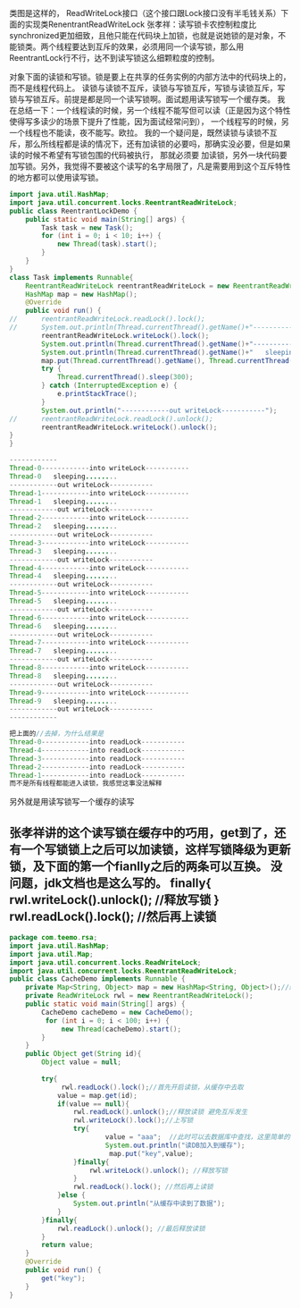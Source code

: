 类图是这样的，
ReadWriteLock接口（这个接口跟Lock接口没有半毛钱关系）下面的实现类RenentrantReadWriteLock
张孝祥：读写锁卡农控制粒度比synchronized更加细致，且他只能在代码块上加锁，也就是说她锁的是对象，不能锁类。两个线程要达到互斥的效果，必须用同一个读写锁，那么用ReentrantLock行不行，达不到读写锁这么细颗粒度的控制。

对象下面的读锁和写锁。锁是要上在共享的任务实例的内部方法中的代码块上的，而不是线程代码上。
读锁与读锁不互斥，读锁与写锁互斥，写锁与读锁互斥，写锁与写锁互斥。前提是都是同一个读写锁啊。面试题用读写锁写一个缓存类。
我在总结一下：一个线程读的时候，另一个线程不能写但可以读（正是因为这个特性使得写多读少的场景下提升了性能，因为面试经常问到），
一个线程写的时候，另一个线程也不能读，夜不能写。欧拉。
我的一个疑问是，既然读锁与读锁不互斥，那么所线程都是读的情况下，还有加读锁的必要吗，那确实没必要，但是如果读的时候不希望有写锁包围的代码被执行，
那就必须要
加读锁，另外一块代码要加写锁。另外，我觉得不要被这个读写的名字局限了，凡是需要用到这个互斥特性的地方都可以使用读写锁。

``` java 
import java.util.HashMap;
import java.util.concurrent.locks.ReentrantReadWriteLock;
public class ReentrantLockDemo {
	public static void main(String[] args) {
		Task task = new Task();
		for (int i = 0; i < 10; i++) {
			new Thread(task).start();
		}
	}
}
class Task implements Runnable{
	ReentrantReadWriteLock reentrantReadWriteLock = new ReentrantReadWriteLock();
	HashMap map = new HashMap();
	@Override
	public void run() {
//		reentrantReadWriteLock.readLock().lock();
//		System.out.println(Thread.currentThread().getName()+"------------into readLock-----------");
		reentrantReadWriteLock.writeLock().lock();
		System.out.println(Thread.currentThread().getName()+"------------into writeLock-----------");
		System.out.println(Thread.currentThread().getName()+"   sleeping........");
		map.put(Thread.currentThread().getName(), Thread.currentThread().getName());
		try {
			Thread.currentThread().sleep(300);
		} catch (InterruptedException e) {
			e.printStackTrace();
		}
		System.out.println("------------out writeLock-----------");
//		reentrantReadWriteLock.readLock().unlock();
		reentrantReadWriteLock.writeLock().unlock();
}
}

------------
Thread-0------------into writeLock-----------
Thread-0   sleeping........
------------out writeLock-----------
Thread-1------------into writeLock-----------
Thread-1   sleeping........
------------out writeLock-----------
Thread-2------------into writeLock-----------
Thread-2   sleeping........
------------out writeLock-----------
Thread-3------------into writeLock-----------
Thread-3   sleeping........
------------out writeLock-----------
Thread-4------------into writeLock-----------
Thread-4   sleeping........
------------out writeLock-----------
Thread-5------------into writeLock-----------
Thread-5   sleeping........
------------out writeLock-----------
Thread-6------------into writeLock-----------
Thread-6   sleeping........
------------out writeLock-----------
Thread-7------------into writeLock-----------
Thread-7   sleeping........
------------out writeLock-----------
Thread-8------------into writeLock-----------
Thread-8   sleeping........
------------out writeLock-----------
Thread-9------------into writeLock-----------
Thread-9   sleeping........
------------out writeLock-----------
------------

把上面的//去掉，为什么结果是
Thread-0------------into readLock-----------
Thread-4------------into readLock-----------
Thread-3------------into readLock-----------
Thread-2------------into readLock-----------
Thread-1------------into readLock-----------
而不是所有线程都能进入读锁，我感觉这事没法解释
```
另外就是用读写锁写一个缓存的读写

张孝祥讲的这个读写锁在缓存中的巧用，get到了，还有一个写锁锁上之后可以加读锁，这样写锁降级为更新锁，及下面的第一个fianlly之后的两条可以互换。
没问题，jdk文档也是这么写的。
finally{
                    rwl.writeLock().unlock(); //释放写锁
                }
                rwl.readLock().lock(); //然后再上读锁
-----------
``` java
package com.teemo.rsa;
import java.util.HashMap;
import java.util.Map;
import java.util.concurrent.locks.ReadWriteLock;
import java.util.concurrent.locks.ReentrantReadWriteLock;
public class CacheDemo implements Runnable {
    private Map<String, Object> map = new HashMap<String, Object>();//缓存器
    private ReadWriteLock rwl = new ReentrantReadWriteLock();
    public static void main(String[] args) {
    	CacheDemo cacheDemo = new CacheDemo();
         for (int i = 0; i < 100; i++) {
        	 new Thread(cacheDemo).start();
		}
    }
    public Object get(String id){
        Object value = null;
       
        try{
        	 rwl.readLock().lock();//首先开启读锁，从缓存中去取
            value = map.get(id);
            if(value == null){  
                rwl.readLock().unlock();//释放读锁 避免互斥发生
                rwl.writeLock().lock();//上写锁
                try{
                        value = "aaa";  //此时可以去数据库中查找，这里简单的模拟一下
                        System.out.println("读DB加入到缓存");
                         map.put("key",value);
                }finally{
                    rwl.writeLock().unlock(); //释放写锁
                }
                rwl.readLock().lock(); //然后再上读锁
            }else {
            	System.out.println("从缓存中读到了数据");
            }
        }finally{
            rwl.readLock().unlock(); //最后释放读锁
        }
        return value;
    }
	@Override
	public void run() {
		get("key");
	}
}
```
